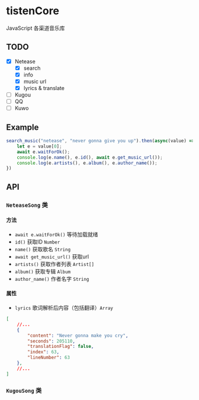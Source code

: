 # tistenCore
JavaScript 各渠道音乐库

## TODO
- [X] Netease
    - [X] search
    - [X] info
    - [X] music url
    - [X] lyrics & translate
- [ ] Kugou
- [ ] QQ
- [ ] Kuwo

## Example

```javascript
search_music("netease", "never gonna give you up").then(async(value) => {
    let e = value[0];
    await e.waitForOk();
    console.log(e.name(), e.id(), await e.get_music_url());
    console.log(e.artists(), e.album(), e.author_name());
})
```
## API
### `NeteaseSong` 类
#### 方法
- `await e.waitForOk()` 等待加载就绪
- `id()` 获取ID `Number`
- `name()` 获取歌名 `String`
- `await get_music_url()` 获取url
- `artists()` 获取作者列表 `Artist[]`
- `album()` 获取专辑 `Album`
- `author_name()` 作者名字 `String`
#### 属性
- `lyrics` 歌词解析后内容（包括翻译）`Array`
```json
[
    //...
    {
        "content": "Never gonna make you cry",
        "seconds": 205110,
        "translationFlag": false,
        "index": 63,
        "lineNumber": 63
    },
    //...
]
```
### `KugouSong` 类